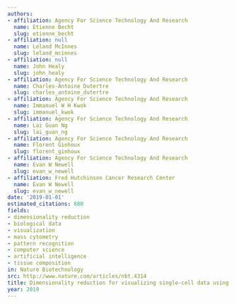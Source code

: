 ```yaml
---
authors:
- affiliation: Agency For Science Technology And Research
  name: Etienne Becht
  slug: etienne_becht
- affiliation: null
  name: Leland McInnes
  slug: leland_mcinnes
- affiliation: null
  name: John Healy
  slug: john_healy
- affiliation: Agency For Science Technology And Research
  name: Charles-Antoine Dutertre
  slug: charles_antoine_dutertre
- affiliation: Agency For Science Technology And Research
  name: Immanuel W H Kwok
  slug: immanuel_kwok
- affiliation: Agency For Science Technology And Research
  name: Lai Guan Ng
  slug: lai_guan_ng
- affiliation: Agency For Science Technology And Research
  name: Florent Ginhoux
  slug: florent_ginhoux
- affiliation: Agency For Science Technology And Research
  name: Evan W Newell
  slug: evan_w_newell
- affiliation: Fred Hutchinson Cancer Research Center
  name: Evan W Newell
  slug: evan_w_newell
date: '2019-01-01'
estimated_citations: 680
fields:
- dimensionality reduction
- biological data
- visualization
- mass cytometry
- pattern recognition
- computer science
- artificial intelligence
- tissue composition
in: Nature Biotechnology
src: http://www.nature.com/articles/nbt.4314
title: Dimensionality reduction for visualizing single-cell data using UMAP.
year: 2019
---
```

